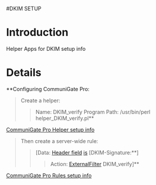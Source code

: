 #DKIM SETUP

# Introduction #

Helper Apps for DKIM setup info


# Details #

**Configuring CommuniGate Pro:
> Create a helper:
> > Name: DKIM\_verify
> > Program Path: /usr/bin/perl helper\_DKIM\_verify.pl**

[CommuniGate Pro Helper setup info](http://www.communigate.com/cgatepro/Helpers.html)



> Then create a server-wide rule:
> > [Data: [Header field](.md) [is](is.md) [DKIM-Signature:**]
> > > Action: [ExternalFilter](ExternalFilter.md) DKIM\_verify]**

[CommuniGate Pro Rules setup info](http://www.communigate.com/cgatepro/Rules.html)